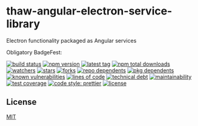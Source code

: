# thaw-angular-electron-service-library
Electron functionality packaged as Angular services

Obligatory BadgeFest:

[![build status][build-status-badge-image]][build-status-url]
[![npm version][npm-version-badge-image]][npm-version-url]
[![latest tag][latest-tag-badge-image]][latest-tag-url]
[![npm total downloads][npm-total-downloads-badge-image]][npm-total-downloads-url]
[![watchers][watchers-badge-image]][watchers-url]
[![stars][stars-badge-image]][stars-url]
[![forks][forks-badge-image]][forks-url]
[![repo dependents][repo-dependents-badge-image]][repo-dependents-url]
[![pkg dependents][pkg-dependents-badge-image]][pkg-dependents-url]
[![known vulnerabilities][known-vulnerabilities-badge-image]][known-vulnerabilities-url]
[![lines of code][lines-of-code-badge-image]][lines-of-code-url]
[![technical debt][technical-debt-badge-image]][technical-debt-url]
[![maintainability][maintainability-badge-image]][maintainability-url]
[![test coverage][test-coverage-badge-image]][test-coverage-url]
[![code style: prettier][prettier-badge-image]][prettier-url]
[![license][license-badge-image]][license-url]

## License
[MIT](https://choosealicense.com/licenses/mit/)

[build-status-badge-image]: https://secure.travis-ci.org/tom-weatherhead/thaw-angular-electron-service-library.svg
[build-status-url]: https://travis-ci.org/tom-weatherhead/thaw-angular-electron-service-library
[npm-version-badge-image]: https://img.shields.io/npm/v/thaw-angular-electron-service-library.svg
[npm-version-url]: https://www.npmjs.com/package/thaw-angular-electron-service-library
[latest-tag-badge-image]: https://badgen.net/github/tag/tom-weatherhead/thaw-angular-electron-service-library
[latest-tag-url]: https://github.com/tom-weatherhead/thaw-angular-electron-service-library/tags
[npm-total-downloads-badge-image]: https://img.shields.io/npm/dt/thaw-angular-electron-service-library.svg
[npm-total-downloads-url]: https://www.npmjs.com/package/thaw-angular-electron-service-library
[watchers-badge-image]: https://badgen.net/github/watchers/tom-weatherhead/thaw-angular-electron-service-library
[watchers-url]: https://github.com/tom-weatherhead/thaw-angular-electron-service-library/watchers
[stars-badge-image]: https://badgen.net/github/stars/tom-weatherhead/thaw-angular-electron-service-library
[stars-url]: https://github.com/tom-weatherhead/thaw-angular-electron-service-library/stargazers
[forks-badge-image]: https://badgen.net/github/forks/tom-weatherhead/thaw-angular-electron-service-library
[forks-url]: https://github.com/tom-weatherhead/thaw-angular-electron-service-library/network/members
[repo-dependents-badge-image]: https://badgen.net/github/dependents-repo/tom-weatherhead/thaw-angular-electron-service-library
[repo-dependents-url]: https://badgen.net/github/dependents-repo/tom-weatherhead/thaw-angular-electron-service-library
[pkg-dependents-badge-image]: https://badgen.net/github/dependents-pkg/tom-weatherhead/thaw-angular-electron-service-library
[pkg-dependents-url]: https://badgen.net/github/dependents-pkg/tom-weatherhead/thaw-angular-electron-service-library
[commits-badge-image]: https://badgen.net/github/commits/tom-weatherhead/thaw-angular-electron-service-library
[commits-url]: https://github.com/tom-weatherhead/thaw-angular-electron-service-library/commits/master
[last-commit-badge-image]: https://badgen.net/github/last-commit/tom-weatherhead/thaw-angular-electron-service-library
[last-commit-url]: https://badgen.net/github/last-commit/tom-weatherhead/thaw-angular-electron-service-library
[types-badge-image]: https://badgen.net/npm/types/thaw-angular-electron-service-library
[types-url]: https://badgen.net/npm/types/thaw-angular-electron-service-library
[install-size-badge-image]: https://badgen.net/packagephobia/install/thaw-angular-electron-service-library
[install-size-url]: https://badgen.net/packagephobia/install/thaw-angular-electron-service-library
[known-vulnerabilities-badge-image]: https://snyk.io/test/github/tom-weatherhead/thaw-angular-electron-service-library/badge.svg?targetFile=package.json&package-lock.json
[known-vulnerabilities-url]: https://snyk.io/test/github/tom-weatherhead/thaw-angular-electron-service-library?targetFile=package.json&package-lock.json
[lines-of-code-badge-image]: https://badgen.net/codeclimate/loc/tom-weatherhead/thaw-angular-electron-service-library
[lines-of-code-url]: https://badgen.net/codeclimate/loc/tom-weatherhead/thaw-angular-electron-service-library
[technical-debt-badge-image]: https://badgen.net/codeclimate/tech-debt/tom-weatherhead/thaw-angular-electron-service-library
[technical-debt-url]: https://badgen.net/codeclimate/tech-debt/tom-weatherhead/thaw-angular-electron-service-library
[maintainability-badge-image]: https://api.codeclimate.com/v1/badges/fc19515e1199414b8e0a/maintainability
[maintainability-url]: https://codeclimate.com/github/tom-weatherhead/thaw-angular-electron-service-library/maintainability
[test-coverage-badge-image]: https://api.codeclimate.com/v1/badges/fc19515e1199414b8e0a/test_coverage
[test-coverage-url]: https://codeclimate.com/github/tom-weatherhead/thaw-angular-electron-service-library/test_coverage
[prettier-badge-image]: https://img.shields.io/badge/code_style-prettier-ff69b4.svg?style=flat-square
[prettier-url]: https://github.com/prettier/prettier
[license-badge-image]: https://img.shields.io/github/license/mashape/apistatus.svg
[license-url]: https://github.com/tom-weatherhead/thaw-angular-electron-service-library/blob/master/LICENSE
